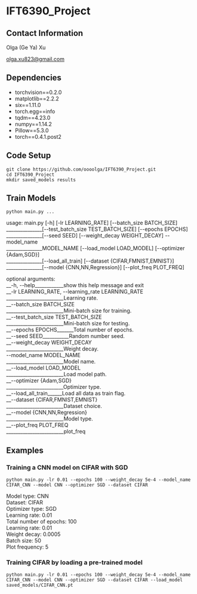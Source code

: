 # IFT6390_Project

## Contact Information
Olga (Ge Ya) Xu

olga.xu823@gmail.com

## Dependencies
* torchvision==0.2.0
* matplotlib==2.2.2
* six==1.11.0
* torch.egg==info
* tqdm==4.23.0
* numpy==1.14.2
* Pillow==5.3.0
* torch==0.4.1.post2

## Code Setup
```
git clone https://github.com/oooolga/IFT6390_Project.git
cd IFT6390_Project
mkdir saved_models results
```

## Train Models
```
python main.py ...
```
usage: main.py [-h] [-lr LEARNING_RATE] [--batch_size BATCH_SIZE]<br />
_______________[--test_batch_size TEST_BATCH_SIZE] [--epochs EPOCHS]<br />
_______________[--seed SEED] [--weight_decay WEIGHT_DECAY] --model_name<br />
_______________MODEL_NAME [--load_model LOAD_MODEL] [--optimizer {Adam,SGD}]<br />
_______________[--load_all_train] [--dataset {CIFAR,FMNIST,EMNIST}]<br />
_______________[--model {CNN,NN,Regression}] [--plot_freq PLOT_FREQ]<br />

optional arguments:<br />
__-h, --help____________show this help message and exit<br />
__-lr LEARNING_RATE, --learning_rate LEARNING_RATE<br />
________________________Learning rate.<br />
__--batch_size BATCH_SIZE<br />
________________________Mini-batch size for training.<br />
__--test_batch_size TEST_BATCH_SIZE<br />
________________________Mini-batch size for testing.<br />
__--epochs EPOCHS_______Total number of epochs.<br />
__--seed SEED___________Random number seed.<br />
__--weight_decay WEIGHT_DECAY<br />
________________________Weight decay.<br />
  --model_name MODEL_NAME<br />
________________________Model name.<br />
__--load_model LOAD_MODEL<br />
________________________Load model path.<br />
__--optimizer {Adam,SGD}<br />
________________________Optimizer type.<br />
__--load_all_train______Load all data as train flag.<br />
__--dataset {CIFAR,FMNIST,EMNIST}<br />
________________________Dataset choice.<br />
__--model {CNN,NN,Regression}<br />
________________________Model type.<br />
__--plot_freq PLOT_FREQ<br />
________________________plot_freq<br />


## Examples
### Training a CNN model on CIFAR with SGD
```
python main.py -lr 0.01 --epochs 100 --weight_decay 5e-4 --model_name CIFAR_CNN --model CNN --optimizer SGD --dataset CIFAR
```
Model type: CNN<br />
Dataset: CIFAR<br />
Optimizer type: SGD<br />
Learning rate: 0.01<br />
Total number of epochs: 100<br />
Learning rate: 0.01<br />
Weight decay: 0.0005<br />
Batch size: 50<br />
Plot frequency: 5<br />

### Training CIFAR by loading a pre-trained model
```
python main.py -lr 0.01 --epochs 100 --weight_decay 5e-4 --model_name CIFAR_CNN --model CNN --optimizer SGD --dataset CIFAR --load_model saved_models/CIFAR_CNN.pt
```